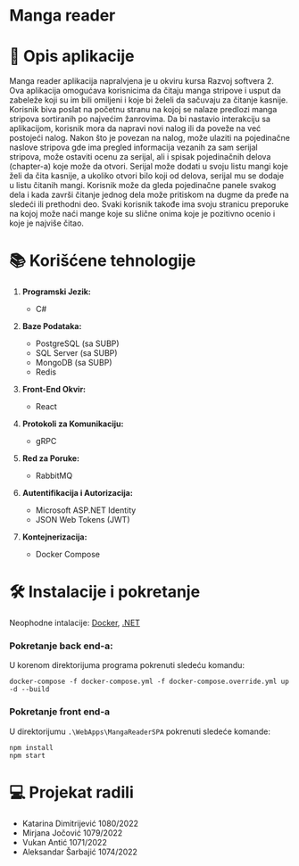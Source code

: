 
# Manga reader


# :memo: Opis aplikacije

Manga reader aplikacija napralvjena je u okviru kursa Razvoj softvera 2. Ova aplikacija omogućava korisnicima da čitaju manga stripove i usput da zabeleže koji su im bili omiljeni i koje bi želeli da sačuvaju za čitanje kasnije. Korisnik biva poslat na početnu stranu na kojoj se nalaze predlozi manga stripova sortiranih po najvećim žanrovima. Da bi nastavio interakciju sa aplikacijom, korisnik mora da napravi novi nalog ili da poveže na već postojeći nalog. Nakon što je povezan na nalog, može ulaziti na pojedinačne naslove stripova gde ima pregled informacija vezanih za sam serijal stripova, može ostaviti ocenu za serijal, ali i spisak pojedinačnih delova (chapter-a) koje može da otvori. Serijal može dodati u svoju listu mangi koje želi da čita kasnije, a ukoliko otvori bilo koji od delova, serijal mu se dodaje u listu čitanih mangi. Korisnik može da gleda pojedinačne panele svakog dela i kada završi čitanje jednog dela može pritiskom na dugme da pređe na sledeći ili prethodni deo. Svaki korisnik takođe ima svoju stranicu preporuke na kojoj može naći mange koje su slične onima koje je pozitivno ocenio i koje je najviše čitao.

# :books: Korišćene tehnologije

1. **Programski Jezik:**
   - C#

2. **Baze Podataka:**
   - PostgreSQL (sa SUBP)
   - SQL Server (sa SUBP)
   - MongoDB (sa SUBP)
   - Redis

3. **Front-End Okvir:**
   - React

4. **Protokoli za Komunikaciju:**
   - gRPC

5. **Red za Poruke:**
   - RabbitMQ

6. **Autentifikacija i Autorizacija:**
   - Microsoft ASP.NET Identity
   - JSON Web Tokens (JWT)

7. **Kontejnerizacija:**
   - Docker Compose
  
# 🛠️ Instalacije i pokretanje

Neophodne intalacije: [Docker](https://www.docker.com/products/docker-desktop/), [.NET](https://dotnet.microsoft.com/en-us/download)

### Pokretanje back end-a:

U korenom direktorijuma programa pokrenuti sledeću komandu:
```
docker-compose -f docker-compose.yml -f docker-compose.override.yml up -d --build
```

### Pokretanje front end-a

U direktorijumu ```.\WebApps\MangaReaderSPA``` pokrenuti sledeće komande:
```
npm install
npm start
```

# 💻 Projekat radili
- Katarina Dimitrijević 1080/2022
- Mirjana Jočović 1079/2022
- Vukan Antić 1071/2022
- Aleksandar Šarbajić 1074/2022
